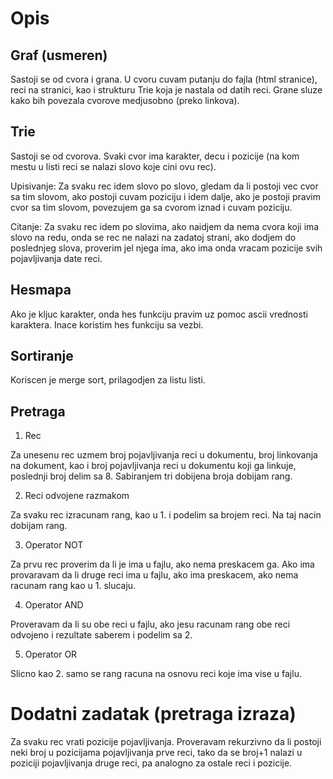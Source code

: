 # Opis

## Graf (usmeren)
Sastoji se od cvora i grana.
U cvoru cuvam putanju do fajla (html stranice), reci na stranici, kao i strukturu Trie koja je nastala od datih reci.
Grane sluze kako bih povezala cvorove medjusobno (preko linkova).

## Trie
Sastoji se od cvorova.
Svaki cvor ima karakter, decu i pozicije (na kom mestu u listi reci se nalazi slovo koje cini ovu rec).

Upisivanje:
Za svaku rec idem slovo po slovo, gledam da li postoji vec cvor sa tim slovom, ako postoji cuvam poziciju i idem dalje, ako je postoji pravim cvor sa tim slovom, povezujem ga sa cvorom iznad i cuvam poziciju.

Citanje:
Za svaku rec idem po slovima, ako naidjem da nema cvora koji ima slovo na redu, onda se rec ne nalazi na zadatoj strani, ako dodjem do poslednjeg slova, proverim jel njega ima, ako ima onda vracam pozicije svih pojavljivanja date reci.

## Hesmapa
Ako je kljuc karakter, onda hes funkciju pravim uz pomoc ascii vrednosti karaktera. 
Inace koristim hes funkciju sa vezbi. 

## Sortiranje
Koriscen je merge sort, prilagodjen za listu listi.

## Pretraga
1. Rec

Za unesenu rec uzmem broj pojavljivanja reci u dokumentu, broj linkovanja na dokument, kao i broj pojavljivanja reci u dokumentu koji ga linkuje, poslednji broj delim sa 8.
Sabiranjem tri dobijena broja dobijam rang.

2. Reci odvojene razmakom

Za svaku rec izracunam rang, kao u 1. i podelim sa brojem reci. 
Na taj nacin dobijam rang. 

3. Operator NOT

Za prvu rec proverim da li je ima u fajlu, ako nema preskacem ga. Ako ima provaravam da li druge reci ima u fajlu, ako ima preskacem, ako nema racunam rang kao u 1. slucaju. 

4. Operator AND

Proveravam da li su obe reci u fajlu, ako jesu racunam rang obe reci odvojeno i rezultate saberem i podelim sa 2.

5. Operator OR

Slicno kao 2. samo se rang racuna na osnovu reci koje ima vise u fajlu.

# Dodatni zadatak (pretraga izraza)
Za svaku rec vrati pozicije pojavljivanja. 
Proveravam rekurzivno da li postoji neki broj u pozicijama pojavljivanja prve reci, tako da se broj+1 nalazi u poziciji pojavljivanja druge reci, pa analogno za ostale reci i pozicije. 
